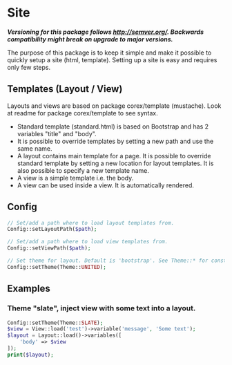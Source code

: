 # Site

**_Versioning for this package follows http://semver.org/. Backwards compatibility might break on upgrade to major versions._**

The purpose of this package is to keep it simple and make it possible to quickly setup a site (html, template).
Setting up a site is easy and requires only few steps.


## Templates (Layout / View)
Layouts and views are based on package corex/template (mustache). Look at readme for package corex/template to see syntax.
- Standard template (standard.html) is based on Bootstrap and has 2 variables "title" and "body".
- It is possible to override templates by setting a new path and use the same name.
- A layout contains main template for a page. It is possible to override standard template by setting a new location for layout templates. It is also possible to specify a new template name.
- A view is a simple template i.e. the body.
- A view can be used inside a view. It is automatically rendered.


## Config
```php
// Set/add a path where to load layout templates from.
Config::setLayoutPath($path);

// Set/add a path where to load view templates from.
Config::setViewPath($path);

// Set theme for layout. Default is 'bootstrap'. See Theme::* for constants.
Config::setTheme(Theme::UNITED);
```


## Examples

### Theme "slate", inject view with some text into a layout.
```php
Config::setTheme(Theme::SLATE);
$view = View::load('test')->variable('message', 'Some text');
$layout = Layout::load()->variables([
    'body' => $view
]);
print($layout);
```
